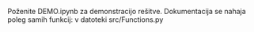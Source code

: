 Poženite DEMO.ipynb za demonstracijo rešitve. Dokumentacija se nahaja poleg samih funkcij: v datoteki src/Functions.py

